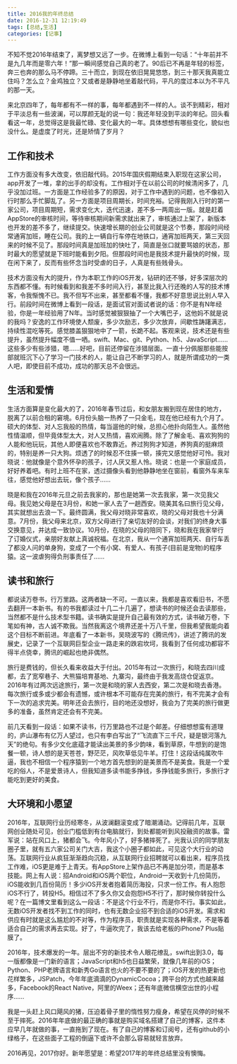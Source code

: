 ```yaml
---
title: 2016我的年终总结
date: 2016-12-31 12:19:49
tags: [总结,生活]
categories: [记事]
---
```


不知不觉2016年结束了，离梦想又远了一步。在微博上看到一句话：“十年前并不是九几年而是零六年！”那一瞬间感觉自己真的老了。90后已不再是年轻的标签，奔三也奔的那么马不停蹄。三十而立，到现在依旧晃晃悠悠，到三十那天我真能立住吗？怎么立？金鸡独立？又或者是静静地坐着敲代码，平凡的度过本以为不平凡的那一天。

<!-- more -->

来北京四年了，每年都有不一样的事，每年都遇到不一样的人。谈不到精彩，相对于平淡总有一些波澜，可以厚颜无耻的说一句：我还年轻没到平淡的年纪。回头看看这一年，总觉得这是我最忙碌、变化最大的一年。具体想想有哪些变化，貌似也没什么。是虚度了时光，还是矫情了岁月？

## 工作和技术

工作方面没有多大改变，依旧敲代码。2015年国庆假期结束入职现在这家公司，app开发了一堆，拿的出手的却没有。工作相对于在以前公司的时候清闲多了，几乎没加过班。一方面是工作经验多了的原因，对于工作中遇到的问题，也不像初入行时那么手忙脚乱了。另一方面是项目周期长，时间充裕。记得我刚入行时的第一家公司，项目周期短，需求变化大，迭代迅速，差不多一两周出一版。就是赶着AppStore的审核时间，等待审核期间新需求就出来了，审核通过上架了，新版本也开发的差不多了，继续提交。快速增长期的创业公司就是这个节奏，那段时间经常通宵加班，睡在公司。我的上一辆自行车停在地铁口，通宵加班两天，第三天回来的时候不见了。那段时间真是加班加的快吐了，简直是张口就要骂娘的状态，那时最大的愿望就是下班时能看到夕阳。但那段时间也是我技术提升最快的时候，现在闲下来了，反而有些怀念当时受虐的日子，人真是有些贱骨头。

技术方面没有大的提升，作为本职工作的iOS开发，钻研的还不够，好多深层次的东西都不懂。有时候看到和我差不多时间入行，甚至比我入行还晚的人写的技术博客，令我惭愧不已。我不但写不出来，甚至都看不懂，我都不好意思说比别人早入行。前段时间在微博上看到一段话，是面试官对面试者说的话：你不是有N年经验，你是一年经验用了N年。当时感觉被狠狠抽了一个大嘴巴子，这他妈不就是说的我吗？安逸的工作环境使人颓废，多少次励志，多少次放弃，间歇性踌躇满志，持续性混吃等死。感觉膝盖狠狠地中了一箭，长跪不起。客观来说，技术还是有些提升，虽然提升幅度不值一哂。swift、Mac、git、Python、h5、JavaScript……这些多少有些涉猎，嗯……好吧，目前还停留在涉猎层面。一直十分佩服那些能按部就班沉下心了学习一门技术的人，能让自己不断学习的人，就是所谓成功的一类人吧，即使目前不成功，成功的那天总不会很远。

## 生活和爱情

生活方面算是变化最大的了，2016年春节过后，和女朋友搬到现在居住的地方，脱离了以前合租的窘境。6月份头脑一热养了一只金毛，现在他已经有九个月了。硕大的体型、对人忘我般的热情，每当遛他的时候，总担心他扑向陌生人。虽然他性情温顺，但毕竟体型太大，对人又热情，喜欢闹腾。除了了解金毛、喜欢狗狗的人能和他玩玩，其他人即便喜欢也不敢靠近。养过狗狗才知道，养狗真的挺麻烦的，特别是养一只大狗。烦透了的时候忍不住揍一顿，揍完又感觉他好可怜。我对晓说：他就像是个意外怀孕的孩子，讨人厌又惹人怜。晓说：也是一个家庭成员，好好养着吧。有时上班不在家，透过摄像头看到他静静地坐在窗前，看窗外车来车往，感觉他好想出去玩，像个孩子……

晓是和我在2016年元旦之前去我家的，那也是她第一次去我家，第一次见我父母。我见她父母是在3月份，和她一家人去了一趟西安。晓美其名曰旅行见父母，其实就想出去浪一下。最终圆满，我父母对晓非常喜欢，晓的父母对我也十分满意。7月份，我父母来北京，双方父母进行了亲切友好的会谈，对我们的终身大事交换意见，并达成一致协议。10月份，在晓的父母的陪同下，晓和我在我家举行了订婚仪式，亲朋好友献上真诚祝福。在北京，我从一个通宵加班两天、自行车丢了都没人问的单身狗，变成了一个有小窝、有爱人、有孩子(目前是宠物)的程序猿。这一波虐狗得负刑事责任了……

## 读书和旅行

都说读万卷书，行万里路。这两者缺一不可。一直以来，我都是喜欢看旧书，不愿去翻开一本新书。有的书我都读过十几二十几遍了，想读书的时候还会去读那些，当然都不是什么技术型书籍。读书确实是提升自己最有效的方式，读书破万卷，下笔如有神，古人诚不欺我。当然我离这个境界还差十万八千里，但我希望我能向着这个目标不断前进。年底看了一本新书，吴晓波写的《腾讯传》，讲述了腾讯的发展史，记录了一个互联网巨型企业一路走来的跌宕坎坷，我看到了任何成功都容不得半点侥幸，腾讯的崛起也绝非偶然。

旅行是费钱的，但长久看来收益大于付出。2015年有过一次旅行，和晓去四川成都，去了宽窄巷子、大熊猫培育基地、九寨沟，最终由于我发高烧仓促返京。2016年有过两次远途旅行，第一次是和晓的家人去西安，第二次是和晓去香港。每次旅行或多或少都会有遗憾，或许根本不可能存在完美的旅行，有不完美才会有下一次的追求完美。明年还会去旅行，目的地还没想好，我会为了完美的旅行做更多的准备，虽然肯定还会有不完美。

前几天看到一段话：如果不读书，行万里路也不过是个邮差。仔细想想蛮有道理的，庐山瀑布有亿万人望过，也只有李白写出了“飞流直下三千尺，疑是银河落九天”的绝句。有多少文化底蕴才能读出美景的多少韵味，看到草原，牛想到的是饱餐一顿，诗人想的是天苍苍，野茫茫，风吹草低见牛羊。打住！这段话纯属吹牛逼，我也不相信一个程序猿到一个地方首先想到的是美景而不是美食。我是一个爱吃的俗人，不是爱景诗人，但我知道多读书能多挣钱，多挣钱能多旅行，多旅行才能吃到更好的美食。

## 大环境和小愿望

2016年，互联网行业历经寒冬，从波澜翻滚变成了暗潮涌动。记得前几年，互联网创业随处可见，创业门槛低到有台电脑就行，到处都能听到风投融资的故事。雷军说：站在风口上，猪都会飞。今年风小了，好多猪摔死了。光我认识的同学朋友圈子里，就有五六家公司关门大吉，我这个小圈子都如此，可见这个大行业的动荡。互联网行业从疯狂渐渐趋向沉稳，从互联网行业招聘就可以看出来，程序员找工作难，iOS更是难于上青天。有AppStore上架作品已不再是加分项，而是基本技能。网上有人说：招Android和iOS两个职位，Android一天收到十几份简历，iOS能收到几百份简历！多少iOS开发者抱着简历海投，只求一份工作。有人抱怨iOS不行了，转投H5。相信过不了多久你又会抱怨H5不行了，那时候你转投什么呢？在一篇博文里看到这么一段话：不是这个行业不行，而是你不行。事实如此，无数iOS开发者找不到工作的同时，也有无数企业招不到合适的iOS开发。需求和供应有时就是这么尴尬的不对等，作为程序员，职责就是实现各种需求，不是等着适合自己的需求再去实现。好了，牛逼吹完了，我该去给老板的iPhone7 Plus贴膜了。

2016年，技术爆发的一年。层出不穷的新技术令人眼花缭乱，swift出到3.0，每一版都像是一门新的语言；JavaScript和h5也日益繁荣，就像几年前的iOS；Python、PHP老牌语言和新秀Go语言也火的不要不要的了；iOS开发的热更新也花样繁多，JSPatch，今年年底滴滴的DynamicCocoa；跨平台的方式也越来越多，Facebook的React Native，阿里的Weex；还有年底微信横空出世的小程序……

我是一头赶上风口飓风的猪，压迫着骨子里的惰性努力瘦身，希望在风停的时候不至于摔死。2016年年底做的最正确的事就是购买域名搭建了自己的博客，这件本应早几年就做的事，一直拖到了现在。有了自己的博客和订阅号，还有github的小绿格子，在这些面子工程的倒逼下或许不会那么容易就轻言放弃。

2016再见，2017你好。新年愿望是：希望2017年的年终总结里没有懊悔。


